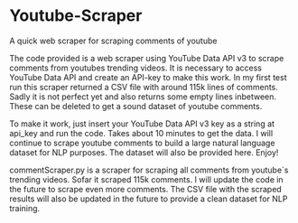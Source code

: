 # Youtube-Scraper
A quick web scraper for scraping comments of youtube

The code provided is a web scraper using YouTube Data API v3 to scrape comments from youtubes trending videos. It is necessary to access YouTube Data API and create an API-key to make this work. In my first test run this scraper returned a CSV file with around 115k lines of comments. Sadly it is not perfect yet and also returns some empty lines inbetween. These can be deleted to get a sound dataset of youtube comments.

To make it work, just insert your YouTube Data API v3 key as a string at api_key and run the code. Takes about 10 minutes to get the data. I will continue to scrape youtube comments to build a large natural language dataset for NLP purposes. The dataset will also be provided here. Enjoy!

commentScraper.py is a scraper for scraping all comments from youtube´s trending videos. Sofar it scraped 115k comments. I will update the code in the future to scrape even more comments. The CSV file with the scraped results will also be updated in the future to provide a clean dataset for NLP training.
